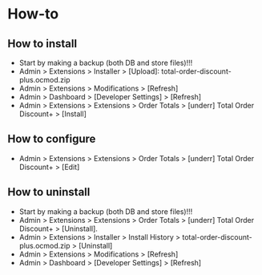 # How-to

## How to install
* Start by making a backup (both DB and store files)!!!
* Admin > Extensions > Installer > [Upload]: total-order-discount-plus.ocmod.zip
* Admin > Extensions > Modifications > [Refresh]
* Admin > Dashboard > [Developer Settings] > [Refresh]
* Admin > Extensions > Extensions > Order Totals > [underr] Total Order Discount+ > [Install]

## How to configure
* Admin > Extensions > Extensions > Order Totals > [underr] Total Order Discount+ > [Edit]

## How to uninstall
* Start by making a backup (both DB and store files)!!!
* Admin > Extensions > Extensions > Order Totals > [underr] Total Order Discount+ > [Uninstall].
* Admin > Extensions > Installer > Install History > total-order-discount-plus.ocmod.zip > [Uninstall]
* Admin > Extensions > Modifications > [Refresh]
* Admin > Dashboard > [Developer Settings] > [Refresh]

